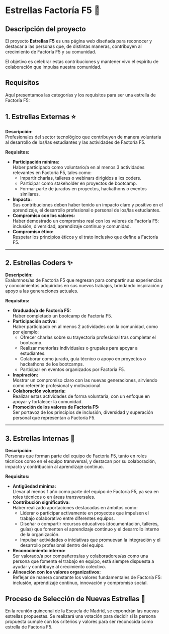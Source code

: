# Estrellas Factoría F5 🌟

## Descripción del proyecto

El proyecto **Estrellas F5** es una página web diseñada para reconocer y destacar a las personas que, de distintas maneras, contribuyen al crecimiento de Factoría F5 y su comunidad.

El objetivo es celebrar estas contribuciones y mantener vivo el espíritu de colaboración que impulsa nuestra comunidad.

## Requisitos

Aquí presentamos las categorías y los requisitos para ser una estrella de Factoría F5:

## 1. Estrellas Externas ⭐

**Descripción:**  
Profesionales del sector tecnológico que contribuyen de manera voluntaria al desarrollo de los/las estudiantes y las actividades de Factoría F5.

**Requisitos:**

- **Participación mínima:**  
  Haber participado como voluntario/a en al menos 3 actividades relevantes en Factoría F5, tales como:
  - Impartir charlas, talleres o webinars dirigidos a lxs coders.
  - Participar como stakeholder en proyectos de bootcamp.
  - Formar parte de jurados en proyectos, hackathons o eventos similares.
- **Impacto:**  
  Sus contribuciones deben haber tenido un impacto claro y positivo en el aprendizaje, el desarrollo profesional o personal de los/las estudiantes.
- **Compromiso con los valores:**  
  Haber demostrado un compromiso real con los valores de Factoría F5: inclusión, diversidad, aprendizaje continuo y comunidad.
- **Compromiso ético:**  
  Respetar los principios éticos y el trato inclusivo que define a Factoría F5.

---

## 2. Estrellas Coders ✨

**Descripción:**  
Exalumnos/as de Factoría F5 que regresan para compartir sus experiencias y conocimientos adquiridos en sus nuevos trabajos, brindando inspiración y apoyo a las generaciones actuales.

**Requisitos:**

- **Graduado/a de Factoría F5:**  
  Haber completado un bootcamp de Factoría F5.
- **Participación activa:**  
  Haber participado en al menos 2 actividades con la comunidad, como por ejemplo:
  - Ofrecer charlas sobre su trayectoria profesional tras completar el bootcamp.
  - Realizar mentorías individuales o grupales para apoyar a estudiantes.
  - Colaborar como jurado, guía técnico o apoyo en proyectos o hackathons de los bootcamps.
  - Participar en eventos organizados por Factoría F5.
- **Inspiración:**  
  Mostrar un compromiso claro con las nuevas generaciones, sirviendo como referente profesional y motivacional.
- **Colaboración voluntaria:**  
  Realizar estas actividades de forma voluntaria, con un enfoque en apoyar y fortalecer la comunidad.
- **Promoción de los valores de Factoría F5:**  
  Ser portavoz de los principios de inclusión, diversidad y superación personal que representan a Factoría F5.

---

## 3. Estrellas Internas 🌟

**Descripción:**  
Personas que forman parte del equipo de Factoría F5, tanto en roles técnicos como en el equipo transversal, y destacan por su colaboración, impacto y contribución al aprendizaje continuo.

**Requisitos:**

- **Antigüedad mínima:**  
  Llevar al menos 1 año como parte del equipo de Factoría F5, ya sea en roles técnicos o en áreas transversales.
- **Contribución significativa:**  
  Haber realizado aportaciones destacadas en ámbitos como:
  - Liderar o participar activamente en proyectos que impulsen el trabajo colaborativo entre diferentes equipos.
  - Diseñar o compartir recursos educativos (documentación, talleres, guías) que fomenten el aprendizaje continuo y el desarrollo interno de la organización.
  - Impulsar actividades o iniciativas que promuevan la integración y el desarrollo profesional dentro del equipo.
- **Reconocimiento interno:**  
  Ser valorado/a por compañeros/as y colaboradores/as como una persona que fomenta el trabajo en equipo, está siempre dispuesta a ayudar y contribuye al crecimiento colectivo.
- **Alineación con los valores organizativos:**  
  Reflejar de manera constante los valores fundamentales de Factoría F5: inclusión, aprendizaje continuo, innovación y compromiso social.

## Proceso de Selección de Nuevas Estrellas 🌟

En la reunión quincenal de la Escuela de Madrid, se expondrán las nuevas estrellas propuestas. Se realizará una votación para decidir si la persona propuesta cumple con los criterios y valores para ser reconocida como estrella de Factoría F5.
